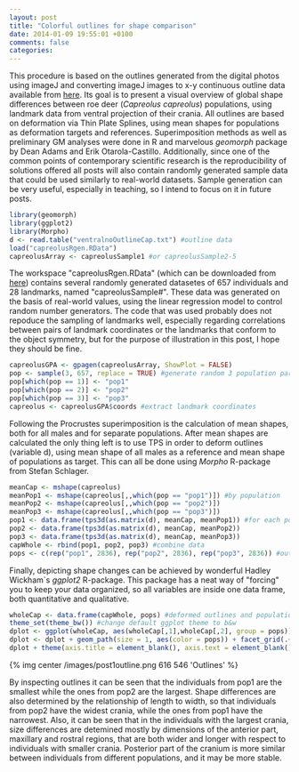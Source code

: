 ```yaml
---
layout: post
title: "Colorful outlines for shape comparison"
date: 2014-01-09 19:55:01 +0100
comments: false
categories: 
---
```


This procedure is based on the outlines generated from the digital photos using imageJ and converting imageJ images to x-y continuous outline data available from <a href="http://goo.gl/TYSzf0" target="_blank">here</a>. Its goal is to present a visual overview of global shape differences between roe deer (*Capreolus capreolus*) populations, using landmark data from ventral projection of their crania. All outlines are based on deformation via Thin Plate Splines, using mean shapes for populations as deformation targets and references. Superimposition methods as well as preliminary GM analyses were done in R and marvelous *geomorph* package by Dean Adams and Erik Otarola-Castillo. Additionally, since one of the common points of contemporary scientific research is the reproducibility of solutions offered all posts will also contain randomly generated sample data that could be used similarly to real-world datasets. Sample generation can be very useful, especially in teaching, so I intend to focus on it in future posts. 

```r Importing libraries and generating the basic dataset (files should be placed in your working directory)
library(geomorph)
library(ggplot2)
library(Morpho)
d <- read.table("ventralnoOutlineCap.txt") #outline data
load("capreolusRgen.RData")
capreolusArray <- capreolusSample1 #or capreolusSample2-5
```
The workspace "capreolusRgen.RData" (which can be downloaded from <a href="http://goo.gl/4uKerX" target="_blank">here</a>) contains several randomly generated datasetes of 657 individuals and 28 landmarks, named "capreolusSample#". These data was generated on the basis of real-world values, using the linear regression model to control random number generators. The code that was used probably does not repoduce the sampling of landmarks well, especially regarding correlations between pairs of landmark coordinates or the landmarks that conform to the object symmetry, but for the purpose of illustration in this post, I hope they should be fine. 

```r Procrustes superimposition
capreolusGPA <- gpagen(capreolusArray, ShowPlot = FALSE)
pop <- sample(3, 657, replace = TRUE) #generate random 3 population partition
pop[which(pop == 1)] <- "pop1"
pop[which(pop == 2)] <- "pop2"
pop[which(pop == 3)] <- "pop3"
capreolus <- capreolusGPA$coords #extract landmark coordinates
```

Following the Procrustes superimposition is the calculation of mean shapes, both for all males and for separate populations. After mean shapes are calculated the only thing left is to use TPS in order to deform outlines (variable d), using mean shape of all males as a reference and mean shape of populations as target. This can all be done using *Morpho* R-package from Stefan Schlager.

```r Mean shapes and TPS deformations
meanCap <- mshape(capreolus)
meanPop1 <- mshape(capreolus[,,which(pop == "pop1")]) #by population
meanPop2 <- mshape(capreolus[,,which(pop == "pop2")])
meanPop3 <- mshape(capreolus[,,which(pop == "pop3")])
pop1 <- data.frame(tps3d(as.matrix(d), meanCap, meanPop1)) #for each population
pop2 <- data.frame(tps3d(as.matrix(d), meanCap, meanPop2))
pop3 <- data.frame(tps3d(as.matrix(d), meanCap, meanPop3))
capWhole <- rbind(pop1, pop2, pop3) #combine data
pops <- c(rep("pop1", 2836), rep("pop2", 2836), rep("pop3", 2836)) #outline has 2836 points
```

Finally, depicting shape changes can be achieved by wonderful Hadley Wickham`s *ggplot2* R-package. This package has a neat way of "forcing" you to keep your data organized, so all variables are inside one data frame, both quantitative and qualitative. 

```r ggplot2 plotting of shape outline deformations
wholeCap <- data.frame(capWhole, pops) #deformed outlines and population membership
theme_set(theme_bw()) #change default ggplot theme to b&w
dplot <- ggplot(wholeCap, aes(wholeCap[,1],wholeCap[,2], group = pops)) #initialize ggplot object
dplot <- dplot + geom_path(size = 1, aes(color = pops)) + facet_grid(.~pops) #add layers
dplot + theme(axis.title = element_blank(), axis.text = element_blank(), axis.ticks = element_blank())
```

{% img center /images/post1outline.png 616 546 'Outlines' %}

By inspecting outlines it can be seen that the individuals from pop1 are the smallest while the ones from pop2 are the largest. Shape differences are also determined by the relationship of length to width, so that individuals from pop2 have the widest crania, while the ones from pop1 have the narrowest. Also, it can be seen that in the individuals with the largest crania, size differences are detemined mostly by dimensions of the anterior part, maxillary and rostral regions, that are both wider and longer with respect to individuals with smaller crania. Posterior part of the cranium is more similar between individuals from different populations, and it may be more stable.
